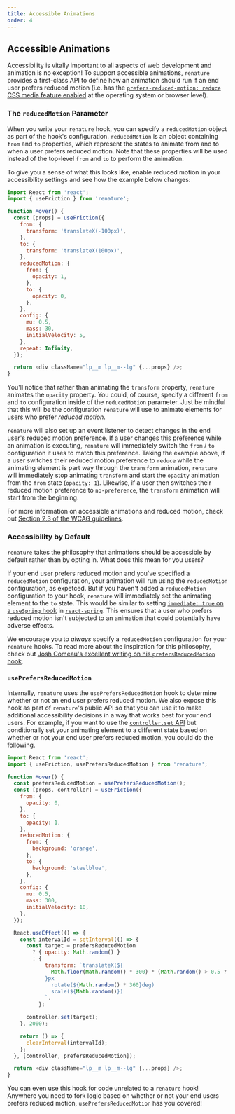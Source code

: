 ```yaml
---
title: Accessible Animations
order: 4
---
```


## Accessible Animations

Accessibility is vitally important to all aspects of web development and animation is no exception! To support accessible animations, `renature` provides a first-class API to define how an animation should run if an end user prefers reduced motion (i.e. has the [`prefers-reduced-motion: reduce` CSS media feature enabled](https://developer.mozilla.org/en-US/docs/Web/CSS/@media/prefers-reduced-motion) at the operating system or browser level).

### The `reducedMotion` Parameter

When you write your `renature` hook, you can specify a `reducedMotion` object as part of the hook's configuration. `reducedMotion` is an object containing `from` and `to` properties, which represent the states to animate from and to when a user prefers reduced motion. Note that these properties will be used instead of the top-level `from` and `to` to perform the animation.

To give you a sense of what this looks like, enable reduced motion in your accessibility settings and see how the example below changes:

```js live=true
import React from 'react';
import { useFriction } from 'renature';

function Mover() {
  const [props] = useFriction({
    from: {
      transform: 'translateX(-100px)',
    },
    to: {
      transform: 'translateX(100px)',
    },
    reducedMotion: {
      from: {
        opacity: 1,
      },
      to: {
        opacity: 0,
      },
    },
    config: {
      mu: 0.5,
      mass: 30,
      initialVelocity: 5,
    },
    repeat: Infinity,
  });

  return <div className="lp__m lp__m--lg" {...props} />;
}
```

You'll notice that rather than animating the `transform` property, `renature` animates the `opacity` property. You could, of course, specify a different `from` and `to` configuration inside of the `reducedMotion` parameter. Just be mindful that this will be the configuration `renature` will use to animate elements for users who prefer _reduced motion_.

`renature` will also set up an event listener to detect changes in the end user's reduced motion preference. If a user changes this preference while an animation is executing, `renature` will immediately switch the `from` / `to` configuration it uses to match this preference. Taking the example above, if a user switches their reduced motion preference to `reduce` while the animating element is part way through the `transform` animation, `renature` will immediately stop animating `transform` and start the `opacity` animation from the `from` state (`opacity: 1`). Likewise, if a user then switches their reduced motion preference to `no-preference`, the `transform` animation will start from the beginning.

For more information on accessible animations and reduced motion, check out [Section 2.3 of the WCAG guidelines](https://www.w3.org/WAI/WCAG21/Understanding/three-flashes-or-below-threshold).

### Accessibility by Default

`renature` takes the philosophy that animations should be accessible by default rather than by opting in. What does this mean for you users?

If your end user prefers reduced motion and you've specified a `reducedMotion` configuration, your animation will run using the `reducedMotion` configuration, as expetced. But if you haven't added a `reducedMotion` configuration to your hook, `renature` will immediately set the animating element to the `to` state. This would be similar to setting [`immediate: true` on a `useSpring` hook](https://www.react-spring.io/docs/hooks/api) in [`react-spring`](https://www.react-spring.io/). This ensures that a user who prefers reduced motion isn't subjected to an animation that could potentially have adverse effects.

We encourage you to _always_ specify a `reducedMotion` configuration for your `renature` hooks. To read more about the inspiration for this philosophy, check out [Josh Comeau's excellent writing on his `prefersReducedMotion` hook](https://www.joshwcomeau.com/react/prefers-reduced-motion/).

### `usePrefersReducedMotion`

Internally, `renature` uses the `usePrefersReducedMotion` hook to determine whether or not an end user prefers reduced motion. We also expose this hook as part of `renature`'s public API so that you can use it to make additional accessibility decisions in a way that works best for your end users. For example, if you want to use the [`controller.set` API](./controlling-animation-states.md#setting-animations-to-arbitrary-states) but conditionally set your animating element to a different state based on whether or not your end user prefers reduced motion, you could do the following.

```js live=true
import React from 'react';
import { useFriction, usePrefersReducedMotion } from 'renature';

function Mover() {
  const prefersReducedMotion = usePrefersReducedMotion();
  const [props, controller] = useFriction({
    from: {
      opacity: 0,
    },
    to: {
      opacity: 1,
    },
    reducedMotion: {
      from: {
        background: 'orange',
      },
      to: {
        background: 'steelblue',
      },
    },
    config: {
      mu: 0.5,
      mass: 300,
      initialVelocity: 10,
    },
  });

  React.useEffect(() => {
    const intervalId = setInterval(() => {
      const target = prefersReducedMotion
        ? { opacity: Math.random() }
        : {
            transform: `translateX(${
              Math.floor(Math.random() * 300) * (Math.random() > 0.5 ? 1 : -1)
            }px
              rotate(${Math.random() * 360}deg)
              scale(${Math.random()})
            `,
          };

      controller.set(target);
    }, 2000);

    return () => {
      clearInterval(intervalId);
    };
  }, [controller, prefersReducedMotion]);

  return <div className="lp__m lp__m--lg" {...props} />;
}
```

You can even use this hook for code unrelated to a `renature` hook! Anywhere you need to fork logic based on whether or not your end users prefers reduced motion, `usePrefersReducedMotion` has you covered!
